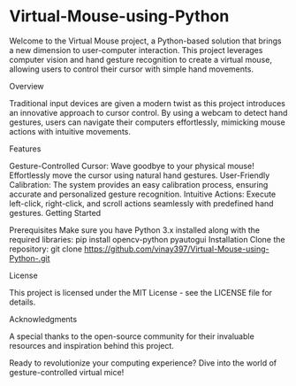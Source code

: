 # Virtual-Mouse-using-Python
Welcome to the Virtual Mouse project, a Python-based solution that brings a new dimension to user-computer interaction. This project leverages computer vision and hand gesture recognition to create a virtual mouse, allowing users to control their cursor with simple hand movements.

Overview

Traditional input devices are given a modern twist as this project introduces an innovative approach to cursor control. By using a webcam to detect hand gestures, users can navigate their computers effortlessly, mimicking mouse actions with intuitive movements.

Features

Gesture-Controlled Cursor: Wave goodbye to your physical mouse! Effortlessly move the cursor using natural hand gestures. User-Friendly Calibration: The system provides an easy calibration process, ensuring accurate and personalized gesture recognition. Intuitive Actions: Execute left-click, right-click, and scroll actions seamlessly with predefined hand gestures. Getting Started

Prerequisites Make sure you have Python 3.x installed along with the required libraries: pip install opencv-python pyautogui Installation Clone the repository: git clone https://github.com/vinay397/Virtual-Mouse-using-Python-.git

License

This project is licensed under the MIT License - see the LICENSE file for details.

Acknowledgments

A special thanks to the open-source community for their invaluable resources and inspiration behind this project.

Ready to revolutionize your computing experience? Dive into the world of gesture-controlled virtual mice!
